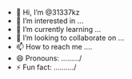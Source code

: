 - 👋 Hi, I’m @31337kz
- 👀 I’m interested in ...
- 🌱 I’m currently learning ...
- 💞️ I’m looking to collaborate on ...
- 📫 How to reach me ....
- 😄 Pronouns: ........./
- ⚡ Fun fact: ........../


